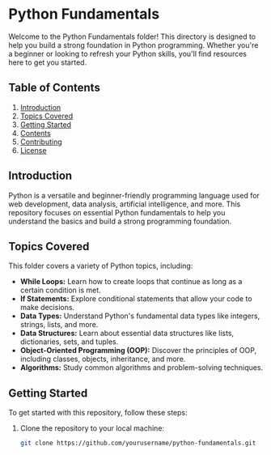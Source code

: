 # Python Fundamentals

Welcome to the Python Fundamentals folder! This directory is designed to help you build a strong foundation in Python programming. Whether you're a beginner or looking to refresh your Python skills, you'll find resources here to get you started.

## Table of Contents

1. [Introduction](#introduction)
2. [Topics Covered](#topics-covered)
3. [Getting Started](#getting-started)
4. [Contents](#contents)
5. [Contributing](#contributing)
6. [License](#license)

## Introduction

Python is a versatile and beginner-friendly programming language used for web development, data analysis, artificial intelligence, and more. This repository focuses on essential Python fundamentals to help you understand the basics and build a strong programming foundation.

## Topics Covered

This folder covers a variety of Python topics, including:

- **While Loops:** Learn how to create loops that continue as long as a certain condition is met.
- **If Statements:** Explore conditional statements that allow your code to make decisions.
- **Data Types:** Understand Python's fundamental data types like integers, strings, lists, and more.
- **Data Structures:** Learn about essential data structures like lists, dictionaries, sets, and tuples.
- **Object-Oriented Programming (OOP):** Discover the principles of OOP, including classes, objects, inheritance, and more.
- **Algorithms:** Study common algorithms and problem-solving techniques.

## Getting Started

To get started with this repository, follow these steps:

1. Clone the repository to your local machine:

   ```bash
   git clone https://github.com/yourusername/python-fundamentals.git
